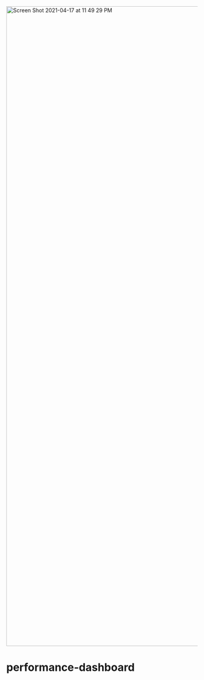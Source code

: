 
<img width="1680" alt="Screen Shot 2021-04-17 at 11 49 29 PM" src="https://user-images.githubusercontent.com/82615231/115126432-a29e4b00-9fd7-11eb-999b-b5508787e055.png">

# performance-dashboard
